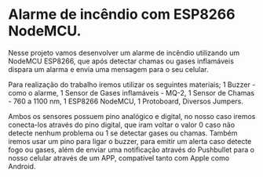 # Alarme de incêndio com ESP8266 NodeMCU.

Nesse projeto vamos desenvolver um alarme de incêndio utilizando um NodeMCU ESP8266, que após detectar chamas ou gases
inflamáveis dispara um alarma e envia uma mensagem para o seu celular.

Para realização do trabalho iremos utilizar os seguintes materiais;
   1 Buzzer - como o alarme,
   1 Sensor de Gases inflamáveis - MQ-2,
   1 Sensor de Chamas - 760 a 1100 nm,
   1 ESP8266 NodeMCU,
   1 Protoboard,
Diversos Jumpers.

Ambos os sensores possuem pino analógico e digital,
no nosso caso iremos conecta-los através do pino digital,
que iram voltar o valor 0 caso não detecte nenhum problema ou 1 se detectar gases ou chamas.
Também iremos usar um pino para ligar o buzzer, para emitir um alerta caso detecte fogo ou gases, 
além de enviar uma notificação através do Pushbullet para o nosso celular através de um APP, compatível tanto com Apple
como Android.

